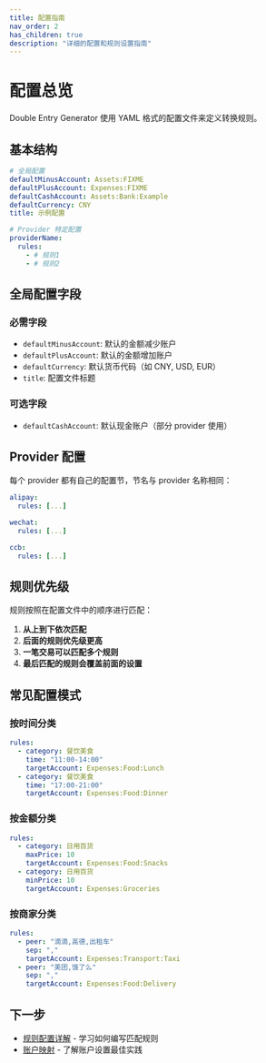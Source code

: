 ```yaml
---
title: 配置指南
nav_order: 2
has_children: true
description: "详细的配置和规则设置指南"
---
```


# 配置总览

Double Entry Generator 使用 YAML 格式的配置文件来定义转换规则。

## 基本结构

```yaml
# 全局配置
defaultMinusAccount: Assets:FIXME
defaultPlusAccount: Expenses:FIXME
defaultCashAccount: Assets:Bank:Example
defaultCurrency: CNY
title: 示例配置

# Provider 特定配置
providerName:
  rules:
    - # 规则1
    - # 规则2
```

## 全局配置字段

### 必需字段

- `defaultMinusAccount`: 默认的金额减少账户
- `defaultPlusAccount`: 默认的金额增加账户
- `defaultCurrency`: 默认货币代码（如 CNY, USD, EUR）
- `title`: 配置文件标题

### 可选字段

- `defaultCashAccount`: 默认现金账户（部分 provider 使用）

## Provider 配置

每个 provider 都有自己的配置节，节名与 provider 名称相同：

```yaml
alipay:
  rules: [...]

wechat:
  rules: [...]

ccb:
  rules: [...]
```

## 规则优先级

规则按照在配置文件中的顺序进行匹配：

1. **从上到下依次匹配**
2. **后面的规则优先级更高**
3. **一笔交易可以匹配多个规则**
4. **最后匹配的规则会覆盖前面的设置**

## 常见配置模式

### 按时间分类

```yaml
rules:
  - category: 餐饮美食
    time: "11:00-14:00"
    targetAccount: Expenses:Food:Lunch
  - category: 餐饮美食
    time: "17:00-21:00"
    targetAccount: Expenses:Food:Dinner
```

### 按金额分类

```yaml
rules:
  - category: 日用百货
    maxPrice: 10
    targetAccount: Expenses:Food:Snacks
  - category: 日用百货
    minPrice: 10
    targetAccount: Expenses:Groceries
```

### 按商家分类

```yaml
rules:
  - peer: "滴滴,高德,出租车"
    sep: ","
    targetAccount: Expenses:Transport:Taxi
  - peer: "美团,饿了么"
    sep: ","
    targetAccount: Expenses:Food:Delivery
```

## 下一步

- [规则配置详解](rules.md) - 学习如何编写匹配规则
- [账户映射](accounts.md) - 了解账户设置最佳实践
